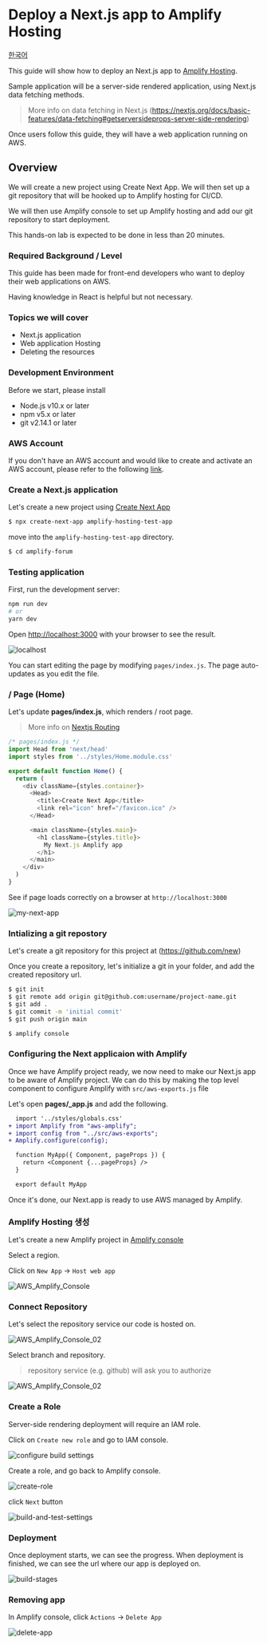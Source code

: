 # Deploy a Next.js app to Amplify Hosting

[한국어](README_ko.md)

This guide will show how to deploy an Next.js app to [Amplify Hosting](https://aws.amazon.com/amplify/hosting/).

Sample application will be a server-side rendered application, using Next.js data fetching methods.

> More info on data fetching in Next.js (https://nextjs.org/docs/basic-features/data-fetching#getserversideprops-server-side-rendering)

Once users follow this guide, they will have a web application running on AWS.


## Overview

We will create a new project using Create Next App. We will then set up a git repository that will be hooked up to Amplify hosting for CI/CD.

We will then use Amplify console to set up Amplify hosting and add our git repository to start deployment.

This hands-on lab is expected to be done in less than 20 minutes.

### Required Background / Level

This guide has been made for front-end developers who want to deploy their web applications on AWS.

Having knowledge in React is helpful but not necessary.

### Topics we will cover

- Next.js application
- Web application Hosting
- Deleting the resources

### Development Environment

Before we start, please install

- Node.js v10.x or later
- npm v5.x or later
- git v2.14.1 or later

### AWS Account

If you don't have an AWS account and would like to create and activate an AWS account, please refer to the following
[link](https://aws.amazon.com/premiumsupport/knowledge-center/create-and-activate-aws-account/).

### Create a Next.js application

Let's create a new project using [Create Next App](https://nextjs.org/docs/api-reference/create-next-app)

```sh
$ npx create-next-app amplify-hosting-test-app
```

move into the `amplify-hosting-test-app` directory.

```sh
$ cd amplify-forum
```

### Testing application

First, run the development server:

```bash
npm run dev
# or
yarn dev
```

Open [http://localhost:3000](http://localhost:3000) with your browser to see the result.

![localhost](localhost.png)

You can start editing the page by modifying `pages/index.js`. The page auto-updates as you edit the file.

### / Page (Home)

Let's update **pages/index.js**, which renders / root page.

> More info on [Nextjs Routing](https://nextjs.org/docs/routing/introduction)

```js
/* pages/index.js */
import Head from 'next/head'
import styles from '../styles/Home.module.css'

export default function Home() {
  return (
    <div className={styles.container}>
      <Head>
        <title>Create Next App</title>
        <link rel="icon" href="/favicon.ico" />
      </Head>

      <main className={styles.main}>
        <h1 className={styles.title}>
          My Next.js Amplify app
        </h1>
      </main>
    </div>
  )
}
```

See if page loads correctly on a browser at `http://localhost:3000`

![my-next-app](my-next-app.png)

### Intializing a git repostory

Let's create a git repository for this project at (https://github.com/new)

Once you create a repository, let's initialize a git in your folder, and
add the created repository url.

```sh
$ git init
$ git remote add origin git@github.com:username/project-name.git
$ git add .
$ git commit -m 'initial commit'
$ git push origin main
```

```sh
$ amplify console
```

### Configuring the Next applicaion with Amplify

Once we have Amplify project ready, we now need to make our Next.js app
to be aware of Amplify project.
We can do this by making the top level component to configure Amplify
with `src/aws-exports.js` file

Let's open **pages/\_app.js** and add the following.

```diff
  import '../styles/globals.css'
+ import Amplify from "aws-amplify";
+ import config from "../src/aws-exports";
+ Amplify.configure(config);

  function MyApp({ Component, pageProps }) {
    return <Component {...pageProps} />
  }

  export default MyApp
```

Once it's done, our Next.app is ready to use AWS managed by Amplify.


### Amplify Hosting 생성

Let's create a new Amplify project in [Amplify console](console.aws.amazon.com/amplify/home)


Select a region.

Click on `New App` -> `Host web app`

![AWS_Amplify_Console](AWS_Amplify_Console.png)

### Connect Repository

Let's select the repository service our code is hosted on.

![AWS_Amplify_Console_02](AWS_Amplify_Console_02.png)

Select branch and repository.

> repository service (e.g. github) will ask you to authorize

![AWS_Amplify_Console_02](AWS_Amplify_Console_03.png)

### Create a Role


Server-side rendering deployment will require an IAM role.

Click on `Create new role` and go to IAM console.

![configure build settings](configure-build-settings.png)

Create a role, and go back to Amplify console.

![create-role](create-role.png)

click `Next` button

![build-and-test-settings](build-and-test-settings.png)

### Deployment

Once deployment starts, we can see the progress.
When deployment is finished, we can see the url where our app is
deployed on.

![build-stages](build-stages.png)


### Removing app

In Amplify console, click `Actions` -> `Delete App`

![delete-app](delete-app.png)
